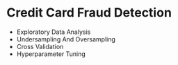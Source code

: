 # Credit Card Fraud Detection
* Exploratory Data Analysis
* Undersampling And Oversampling
* Cross Validation
* Hyperparameter Tuning
